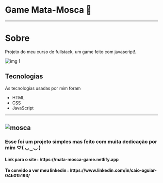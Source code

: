 # Game Mata-Mosca 🦟

-------------
<h1>Sobre</h1>
Projeto do meu curso de fullstack, um game feito com javascript!.
<br>

![img 1](https://user-images.githubusercontent.com/88971985/179417650-da053078-244c-4679-bcbc-ce63cf3cee8c.png)

<h2>Tecnologias</h2>
 <p>As tecnologias usadas por mim foram</p>
  <ul>
  <li>HTML</li>
  <li>CSS</li>
  <li>JavaScript</li>
  </ul>
  
  -------------
    
![mosca](https://user-images.githubusercontent.com/88971985/179417511-555348cd-566c-407e-9284-f009e8c3ac8e.gif)
  -------------
  
  <h3>Esse foi um projeto simples mas feito com muita dedicação por mim ♡( ◡‿◡ )</h3>

  <h4>Link para o site : https://mata-mosca-game.netlify.app </h4>

  <h4>Te convido a ver meu linkedin  : https://www.linkedin.com/in/caio-aguiar-04b015193/ </h4>
